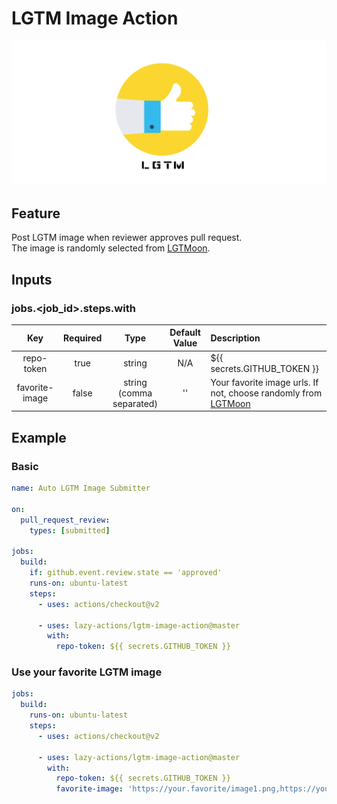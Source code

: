 # LGTM Image Action

![lgtm](./img/logo.png)

## Feature

Post LGTM image when reviewer approves pull request.<br>
The image is randomly selected from [LGTMoon](https://lgtmoon.herokuapp.com/).

## Inputs

### jobs.<job_id>.steps.with

|Key|Required|Type|Default Value|Description|
|:--:|:--:|:--:|:--:|:--|
|repo-token|true|string|N/A|${{ secrets.GITHUB_TOKEN }}|
|favorite-image|false|string (comma separated)|''|Your favorite image urls. If not, choose randomly from [LGTMoon](https://lgtmoon.herokuapp.com/)|

## Example

### Basic

```yaml
name: Auto LGTM Image Submitter

on:
  pull_request_review:
    types: [submitted]

jobs:
  build:
    if: github.event.review.state == 'approved'
    runs-on: ubuntu-latest
    steps:
      - uses: actions/checkout@v2

      - uses: lazy-actions/lgtm-image-action@master
        with:
          repo-token: ${{ secrets.GITHUB_TOKEN }}
```

### Use your favorite LGTM image

```yaml
jobs:
  build:
    runs-on: ubuntu-latest
    steps:
      - uses: actions/checkout@v2

      - uses: lazy-actions/lgtm-image-action@master
        with:
          repo-token: ${{ secrets.GITHUB_TOKEN }}
          favorite-image: 'https://your.favorite/image1.png,https://your.favorite/image2.png'
```
